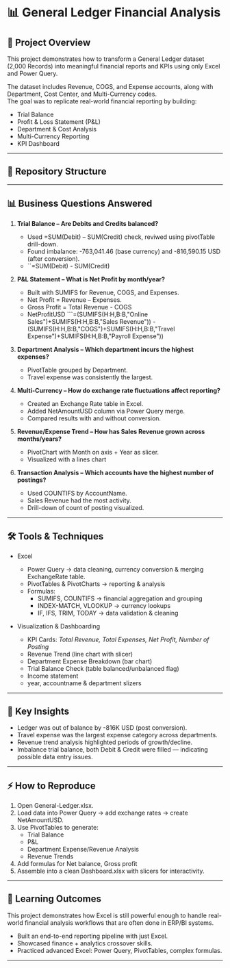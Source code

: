 # 📊 General Ledger Financial Analysis

## 📌 Project Overview  
This project demonstrates how to transform a General Ledger dataset (2,000 Records) into meaningful financial reports and KPIs using only Excel and Power Query.  

The dataset includes Revenue, COGS, and Expense accounts, along with Department, Cost Center, and Multi-Currency codes.  
The goal was to replicate real-world financial reporting by building:  

- Trial Balance  
- Profit & Loss Statement (P&L)  
- Department & Cost Analysis  
- Multi-Currency Reporting  
- KPI Dashboard  

---

## 📂 Repository Structure


---

## 📊 Business Questions Answered  

1. **Trial Balance – Are Debits and Credits balanced?**  
   - Used =SUM(Debit) – SUM(Credit) check, reviwed using pivotTable drill-down. 
   - Found imbalance: -763,041.46 (base currency) and -816,590.15 USD (after conversion).
   - ``=SUM(Debit) - SUM(Credit) 

2. **P&L Statement – What is Net Profit by month/year?**  
   - Built with SUMIFS for Revenue, COGS, and Expenses.  
   - Net Profit = Revenue – Expenses.
   - Gross Profit = Total Revenue - COGS
   - NetProfitUSD ```=(SUMIFS(H:H,B:B,"Online Sales")+SUMIFS(H:H,B:B,"Sales Revenue"))
-(SUMIFS(H:H,B:B,"COGS")+SUMIFS(H:H,B:B,"Travel Expense")+SUMIFS(H:H,B:B,"Payroll Expense"))

3. **Department Analysis – Which department incurs the highest expenses?**  
   - PivotTable grouped by Department.  
   - Travel expense was consistently the largest.   

4. **Multi-Currency – How do exchange rate fluctuations affect reporting?**  
   - Created an Exchange Rate table in Excel.  
   - Added NetAmountUSD column via Power Query merge.  
   - Compared results with and without conversion.  

5. **Revenue/Expense Trend – How has Sales Revenue grown across months/years?**  
   - PivotChart with Month on axis + Year as slicer.
   - Visualized with a lines chart 

7. **Transaction Analysis – Which accounts have the highest number of postings?** 
   - Used COUNTIFS by AccountName.  
   - Sales Revenue had the most activity.
   - Drill-down of count of posting visualized.

---

## 🛠️ Tools & Techniques  

- Excel  
  - Power Query → data cleaning, currency conversion & merging ExchangeRate table. 
  - PivotTables & PivotCharts → reporting & analysis  
  - Formulas:  
    - SUMIFS, COUNTIFS → financial aggregation and grouping 
    - INDEX-MATCH, VLOOKUP → currency lookups  
    - IF, IFS, TRIM, TODAY → data validation & cleaning  

- Visualization & Dashboarding  
  - KPI Cards: *Total Revenue, Total Expenses, Net Profit, Number of Posting*  
  - Revenue Trend (line chart with slicer)  
  - Department Expense Breakdown (bar chart)  
  - Trial Balance Check (table balanced/unbalanced flag)
  - Income statement
  - year, accountname & department slizers  

---

## 📌 Key Insights  

- Ledger was out of balance by -816K USD (post conversion).  
- Travel expense was the largest expense category across departments.  
- Revenue trend analysis highlighted periods of growth/decline.  
- Imbalance trial balance, both Debit & Credit were filled — indicating possible data entry issues.  

---

## ⚡ How to Reproduce  

1. Open General-Ledger.xlsx.  
2. Load data into Power Query → add exchange rates → create NetAmountUSD.  
3. Use PivotTables to generate:  
   - Trial Balance  
   - P&L  
   - Department Expense/Revenue Analysis  
   - Revenue Trends  
4. Add formulas for Net balance, Gross profit
5. Assemble into a clean Dashboard.xlsx with slicers for interactivity.  

---

## 📌 Learning Outcomes  

This project demonstrates how Excel is still powerful enough to handle real-world financial analysis workflows that are often done in ERP/BI systems.  

- Built an end-to-end reporting pipeline with just Excel.  
- Showcased finance + analytics crossover skills.  
- Practiced advanced Excel: Power Query, PivotTables, complex formulas.  

---

